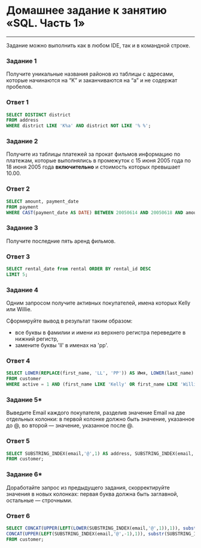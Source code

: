 # Домашнее задание к занятию «SQL. Часть 1»
---

Задание можно выполнить как в любом IDE, так и в командной строке.

### Задание 1

Получите уникальные названия районов из таблицы с адресами, которые начинаются на “K” и заканчиваются на “a” и не содержат пробелов.

### Ответ 1
```sql
SELECT DISTINCT district 
FROM address
WHERE district LIKE 'K%a' AND district NOT LIKE '% %';
```
### Задание 2

Получите из таблицы платежей за прокат фильмов информацию по платежам, которые выполнялись в промежуток с 15 июня 2005 года по 18 июня 2005 года **включительно** и стоимость которых превышает 10.00.
### Ответ 2
```sql
SELECT amount, payment_date
FROM payment
WHERE CAST(payment_date AS DATE) BETWEEN 20050614 AND 20050618 AND amount > 10.00;
```
### Задание 3

Получите последние пять аренд фильмов.
### Ответ 3
```sql
SELECT rental_date from rental ORDER BY rental_id DESC 
LIMIT 5;
```
### Задание 4

Одним запросом получите активных покупателей, имена которых Kelly или Willie. 

Сформируйте вывод в результат таким образом:
- все буквы в фамилии и имени из верхнего регистра переведите в нижний регистр,
- замените буквы 'll' в именах на 'pp'.
### Ответ 4
```sql
SELECT LOWER(REPLACE(first_name, 'LL', 'PP')) AS Имя, LOWER(last_name) AS Фамилия
FROM customer
WHERE active = 1 AND (first_name LIKE 'Kelly' OR first_name LIKE 'Willie');
```
### Задание 5*

Выведите Email каждого покупателя, разделив значение Email на две отдельных колонки: в первой колонке должно быть значение, указанное до @, во второй — значение, указанное после @.

### Ответ 5
```sql
SELECT SUBSTRING_INDEX(email,'@',1) AS address, SUBSTRING_INDEX(email,'@',-1) AS domen
FROM customer;
```
### Задание 6*

Доработайте запрос из предыдущего задания, скорректируйте значения в новых колонках: первая буква должна быть заглавной, остальные — строчными.

### Ответ 6
```sql
SELECT CONCAT(UPPER(LEFT(LOWER(SUBSTRING_INDEX(email,'@',1)),1)), substr(LOWER(SUBSTRING_INDEX(email,'@',1)), 2)) AS address, 
CONCAT(UPPER(LEFT(SUBSTRING_INDEX(email,'@',-1),1)), substr(SUBSTRING_INDEX(email,'@',-1), 2)) AS domen
FROM customer;
```
